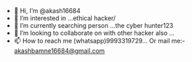 - 👋 Hi, I’m @akash16684
- 👀 I’m interested in ...ethical hacker/
- 🌱 I’m currently searching person ...the cyber hunter123
- 💞️ I’m looking to collaborate on with other hacker also ...
- 📫 How to reach me  (whatsapp)9993319729...
Or mail me:- akashbamne16684@gmail.com

<!---
akash16684/akash16684 is a ✨ special ✨ repository because its `README.md` (this file) appears on your GitHub profile.
You can click the Preview link to take a look at your changes.
--->
